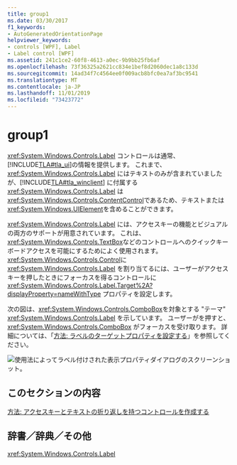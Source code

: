 ```yaml
---
title: group1
ms.date: 03/30/2017
f1_keywords:
- AutoGeneratedOrientationPage
helpviewer_keywords:
- controls [WPF], Label
- Label control [WPF]
ms.assetid: 241c1ce2-60f8-4613-a0ec-9b9bb25fb6af
ms.openlocfilehash: 73f36325a2621cc834e1bef8d2060dec1a8c133d
ms.sourcegitcommit: 14ad34f7c4564ee0f009acb8bfc0ea7af3bc9541
ms.translationtype: MT
ms.contentlocale: ja-JP
ms.lasthandoff: 11/01/2019
ms.locfileid: "73423772"
---
```

# <a name="label"></a>group1
<xref:System.Windows.Controls.Label> コントロールは通常、[!INCLUDE[TLA#tla_ui](../../../../includes/tlasharptla-ui-md.md)]の情報を提供します。  これまで、<xref:System.Windows.Controls.Label> にはテキストのみが含まれていましたが、[!INCLUDE[TLA#tla_winclient](../../../../includes/tlasharptla-winclient-md.md)] に付属する <xref:System.Windows.Controls.Label> は <xref:System.Windows.Controls.ContentControl>であるため、テキストまたは <xref:System.Windows.UIElement>を含めることができます。  
  
 <xref:System.Windows.Controls.Label> には、アクセスキーの機能とビジュアルの両方のサポートが用意されています。 これは、<xref:System.Windows.Controls.TextBox>などのコントロールへのクイックキーボードアクセスを可能にするためによく使用されます。 <xref:System.Windows.Controls.Control>に <xref:System.Windows.Controls.Label> を割り当てるには、ユーザーがアクセスキーを押したときにフォーカスを得るコントロールに <xref:System.Windows.Controls.Label.Target%2A?displayProperty=nameWithType> プロパティを設定します。  
  
 次の図は、<xref:System.Windows.Controls.ComboBox>を対象とする "テーマ" <xref:System.Windows.Controls.Label> を示しています。  ユーザーがを押すと、<xref:System.Windows.Controls.ComboBox> がフォーカスを受け取ります。  詳細については、「[方法: ラベルのターゲットプロパティを設定する](https://docs.microsoft.com/previous-versions/dotnet/netframework-3.5/ms752101(v=vs.90))」を参照してください。  
  
 ![使用法によってラベル付けされた表示プロパティダイアログのスクリーンショット。](./media/label/display-properties-labeled-by.png "LabeledBy")  
  
## <a name="in-this-section"></a>このセクションの内容  
 [方法: アクセスキーとテキストの折り返しを持つコントロールを作成する](how-to-create-a-control-that-has-an-access-key-and-text-wrapping.md)  
  
## <a name="reference"></a>辞書／辞典／その他  
 <xref:System.Windows.Controls.Label>

